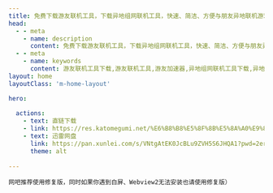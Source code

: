 ```yaml
---
title: 免费下载游友联机工具，下载异地组网联机工具，快速、简洁、方便与朋友异地联机游戏！
head:
  - - meta
    - name: description
      content: 免费下载游友联机工具，下载异地组网联机工具，快速、简洁、方便与朋友异地联机游戏！
  - - meta
    - name: keywords
      content: 游友联机工具下载,游友联机工具,游友加速器,异地组网联机工具下载,异地联机工具,异地联机游戏
layout: home
layoutClass: 'm-home-layout'

hero:
  
  actions:
    - text: 直链下载
    - link: https://res.katomegumi.net/%E6%B8%B8%E5%8F%8B%E5%8A%A0%E9%80%9F%E5%99%A8Beta_1.1.4_x64-setup.exe
    - text: 迅雷网盘
      link: https://pan.xunlei.com/s/VNtgAtEK0JcBLu9ZVH5S6JHQA1?pwd=2erb
      theme: alt
      
---
```



`网吧推荐使用修复版，同时如果你遇到白屏、Webview2无法安装也请使用修复版）`
